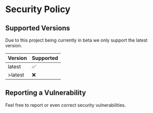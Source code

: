 # Security Policy

## Supported Versions

Due to this project being currently in beta we only support the latest version.

| Version | Supported          |
| ------- | ------------------ |
| latest  | :white_check_mark: |
| >latest | :x:                |

## Reporting a Vulnerability

Feel free to report or even correct security vulnerabilities.
